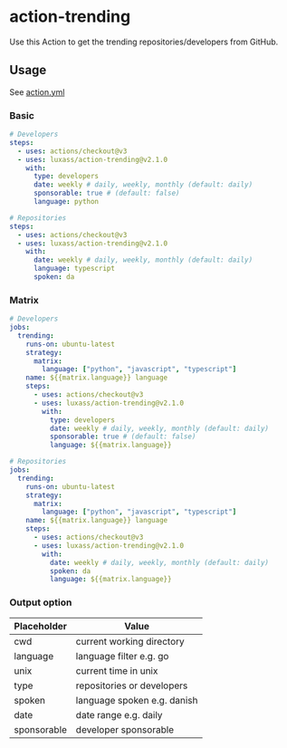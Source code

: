 # action-trending

Use this Action to get the trending repositories/developers from GitHub.

## Usage

See [action.yml](action.yml)

### Basic

```yaml
# Developers
steps:
  - uses: actions/checkout@v3
  - uses: luxass/action-trending@v2.1.0
    with:
      type: developers
      date: weekly # daily, weekly, monthly (default: daily)
      sponsorable: true # (default: false)
      language: python
```

```yaml
# Repositories
steps:
  - uses: actions/checkout@v3
  - uses: luxass/action-trending@v2.1.0
    with:
      date: weekly # daily, weekly, monthly (default: daily)
      language: typescript
      spoken: da
```

### Matrix

```yaml
# Developers
jobs:
  trending:
    runs-on: ubuntu-latest
    strategy:
      matrix:
        language: ["python", "javascript", "typescript"]
    name: ${{matrix.language}} language
    steps:
      - uses: actions/checkout@v3
      - uses: luxass/action-trending@v2.1.0
        with:
          type: developers
          date: weekly # daily, weekly, monthly (default: daily)
          sponsorable: true # (default: false)
          language: ${{matrix.language}}

```

```yaml
# Repositories
jobs:
  trending:
    runs-on: ubuntu-latest
    strategy:
      matrix:
        language: ["python", "javascript", "typescript"]
    name: ${{matrix.language}} language
    steps:
      - uses: actions/checkout@v3
      - uses: luxass/action-trending@v2.1.0
        with:
          date: weekly # daily, weekly, monthly (default: daily)
          spoken: da
          language: ${{matrix.language}}
```


### Output option
| Placeholder | Value                       |
|-------------|-----------------------------|
| cwd         | current working directory   |
| language    | language filter e.g. go     |
| unix        | current time in unix        |
| type        | repositories or developers  |
| spoken      | language spoken e.g. danish |
| date        | date range e.g. daily       |
| sponsorable | developer sponsorable       |